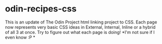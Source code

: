 # odin-recipes-css
This is an update of The Odin Project html linking project to CSS.  Each page now represents very basic CSS ideas in External, Internal, Inline or a hybrid of all 3 at once.  Try to figure out what each page is doing! *I'm not sure if I even know :P *